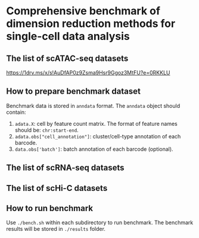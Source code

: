 # Comprehensive benchmark of dimension reduction methods for single-cell data analysis

The list of scATAC-seq datasets
-------------------------------

https://1drv.ms/x/s!AuDfAP0z9Zsma9Hsr9Ggoz3MtFU?e=0RKKLU

How to prepare benchmark dataset
--------------------------------

Benchmark data is stored in `anndata` format. The `anndata` object should contain:

1. `adata.X`: cell by feature count matrix. The format of feature names should be: `chr:start-end`.
2. `adata.obs["cell_annotation"]`: cluster/cell-type annotation of each barcode.
3. `data.obs['batch']`: batch annotation of each barcode (optional).

The list of scRNA-seq datasets
-------------------------------

The list of scHi-C datasets
-------------------------------

How to run benchmark
--------------------

Use `./bench.sh` within each subdirectory to run benchmark. The benchmark results will be stored in `./results` folder.
